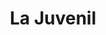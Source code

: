---
title: "La Juvenil"
url: /ciudad-autonoma-de-buenos-aires/la-juvenil-avenida-triunvirato/
shop: Pasta
---